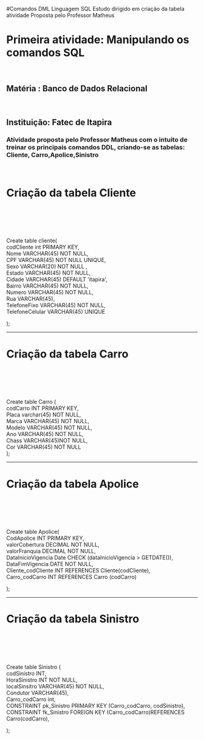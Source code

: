 #Comandos DML Linguagem SQL
Estudo dirigido em criação da tabela  atividade Proposta pelo Professor Matheus
<h1>Primeira atividade: Manipulando os comandos SQL</h1><br>
<h2>Matéria : Banco de Dados Relacional </h2><br>
<h2>Instituição: Fatec de Itapira </h2>
<h3>Atividade proposta pelo Professor Matheus com o intuito de treinar os principais comandos DDL, criando-se as tabelas: Cliente, Carro,Apolice,Sinistro</h3><br>


<h1>Criação da tabela Cliente </h1><br><br><br><br>

Create table cliente(<br>
    codCliente int PRIMARY KEY,<br>
    Nome VARCHAR(45) NOT NULL,<br>
    CPF VARCHAR(45) NOT NULL UNIQUE,<br>
    Sexo VARCHAR(20) NOT NULL ,<br>
    Estado VARCHAR(45) NOT NULL,<br>
    Cidade VARCHAR(45) DEFAULT 'itapira',<br>
    Bairro VARCHAR(45) NOT NULL,<br>
    Numero VARCHAR(45) NOT NULL,<br>
    Rua VARCHAR(45),<br>
    TelefoneFixo VARCHAR(45) NOT NULL,<br>
    TelefoneCelular VARCHAR(45) UNIQUE<br>

);

<hr>


<h1>Criação da tabela Carro</h1><br><br><br><br>


Create table Carro (<br>
    codCarro INT PRIMARY KEY,<br>
    Placa varchar(45) NOT NULL,<br>
    Marca VARCHAR(45) NOT NULL,<br>
    Modelo VARCHAR(45) NOT NULL,<br>
    Ano  VARCHAR(45) NOT NULL,<br>
    Chass VARCHAR(45)NOT NULL,<br>
    Cor VARCHAR(45) NOT NULL<br>
);

<hr>



<h1>Criação da tabela Apolice </h1><br><br><br><br>

Create table Apolice(<br>
    CodApolice INT PRIMARY KEY,<br>
     valorCobertura DECIMAL NOT NULL,<br>
    valorFranquia DECIMAL NOT NULL,<br>
    DataInicioVigencia Date  CHECK (dataInicioVigencia > GETDATE()),<br>
    DataFimVigencia DATE NOT NULL,<br>
    Cliente_codCliente  INT REFERENCES Cliente(codCliente),<br>
    Carro_codCarro INT REFERENCES Carro (codCarro)<br>

    
);
<hr>

<h1>Criação da tabela Sinistro </h1><br><br><br><br>

Create table Sinistro (<br>
    codSinistro INT,<br>
    HoraSinistro INT NOT NULL,<br>
    localSinsitro VARCHAR(45) NOT NULL,<br>
    Condutor VARCHAR(45),<br>
     Carro_codCarro int,<br>
  CONSTRAINT pk_Sinistro PRIMARY KEY (Carro_codCarro, codSinistro),<br>
  CONSTRAINT fk_Sinistro FOREIGN KEY (Carro_codCarro)REFERENCES Carro(codCarro),<br>


);
